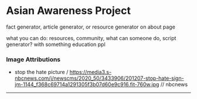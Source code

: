# Asian Awareness Project

fact generator, article generator, or resource generator on about page

what you can do: resources, community, what can someone do, script generator? with something education ppl

### Image Attributions
- stop the hate picture /  https://media3.s-nbcnews.com/j/newscms/2020_50/3433906/201207-stop-hate-sign-jm-1144_f368c69714a1291305f3b07d60e9c916.fit-760w.jpg // nbcnews
---




